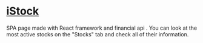 # [iStock](https://react-istock.netlify.app/stocks)

SPA page made with React framework and financial api . You can look at the most active stocks on the "Stocks" tab and check all of their information.